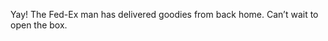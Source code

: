 <!--
id: 589177505
link: http://kevinisom.info/post/589177505/yay-the-fed-ex-man-has-delivered-goodies-from
slug: yay-the-fed-ex-man-has-delivered-goodies-from
date: Tue May 11 2010 21:24:53 GMT+1200 (NZST)
raw: {"blog_name":"kevinisom","id":589177505,"post_url":"http://kevinisom.info/post/589177505/yay-the-fed-ex-man-has-delivered-goodies-from","slug":"yay-the-fed-ex-man-has-delivered-goodies-from","type":"text","date":"2010-05-11 09:24:53 GMT","timestamp":1273569893,"state":"published","format":"html","reblog_key":"7rauAaBk","tags":[],"short_url":"http://tmblr.co/Zw68YyZ7YAX","highlighted":[],"feed_item":"http://twitter.com/kev_nz/statuses/13769177709","from_feed_id":"650289","note_count":0,"title":null,"body":"<p>Yay! The Fed-Ex man has delivered goodies from back home. Can&#8217;t wait to open the box.</p>"}
publish: 2010-05-011
tags: 
title: null
-->


Yay! The Fed-Ex man has delivered goodies from back home. Can’t wait to
open the box.


